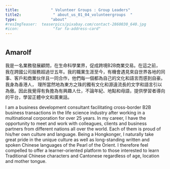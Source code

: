 ```yaml
---
title:              " Volunteer Groups : Group Leaders"
title2:              " about_us_01_04_volunteergroups  "
type:               "about"
#resImgTeaser:  teaserpics/pixabay.com/contact-2860030_640.jpg
#icon:               "far fa-address-card"
---
```




# 

## Amarolf

我是一名業務發展顧問，在生命科學業界，促成跨境B2B商業交易。在這之前， 我在跨國公司服務超過廿五年。我的職業生涯至今，有機會遇見來自世界各地的同事、客戶和商業伙伴且一同合作，他們每一個都為自己的文化和語言而感到自豪。我身為香港人， 理所當然地為東方之珠的獨有文化和源遠流長的文字和語言引以為傲。因此我覺得有負擔為有興趣人仕，不論年紀、地點和母語，提供學習者導向的平台，學習正體中文和廣東話。

I am a business development consultant facilitating cross-border B2B business transactions in the life science industry after working in a multinational corporation for over 25 years. In my career, I have the opportunity to meet and work with colleagues, clients and business partners from different nations all over the world. Each of them is proud of his/her own culture and language. Being a Hongkonger, I naturally take great pride in the unique culture as well as long-standing written and spoken Chinese languages of the Pearl of the Orient. I therefore feel compelled to offer a learner-oriented platform to those interested to learn Traditional Chinese characters and Cantonese regardless of age, location and mother tongue.

